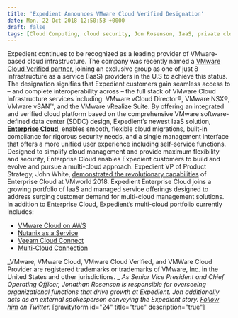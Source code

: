 ```yaml
---
title: 'Expedient Announces VMware Cloud Verified Designation'
date: Mon, 22 Oct 2018 12:50:53 +0000
draft: false
tags: [Cloud Computing, cloud security, Jon Rosenson, IaaS, private cloud, public cloud, Multi-cloud, VMware, VMware Cloud, VMware Cloud Verified, VMware Cloud Provider, Expedient Enterprise Cloud, multi-cloud management, VMware]
---
```


Expedient continues to be recognized as a leading provider of VMware-based cloud infrastructure. The company was recently named a [VMware Cloud Verified partner](https://cloud.vmware.com/providers/vmware-cloud-verified), joining an exclusive group as one of just 8 infrastructure as a service (IaaS) providers in the U.S to achieve this status. The designation signifies that Expedient customers gain seamless access to – and complete interoperability across – the full stack of VMware Cloud Infrastructure services including: VMware vCloud Director®, VMware NSX®, VMware vSAN™, and the VMware vRealize Suite. By offering an integrated and verified cloud platform based on the comprehensive VMware software-defined data center (SDDC) design, Expedient’s newest IaaS solution, [**Enterprise Cloud**](https://www.expedient.com/services/infrastructure-as-a-service/cloud/), enables smooth, flexible cloud migrations, built-in compliance for rigorous security needs, and a single management interface that offers a more unified user experience including self-service functions. Designed to simplify cloud management and provide maximum flexibility and security, Enterprise Cloud enables Expedient customers to build and evolve and pursue a multi-cloud approach. Expedient VP of Product Strategy, John White, [demonstrated the revolutionary capabilities](https://videos.vmworld.com/global/2018?q=john%2520white) of Enterprise Cloud at VMworld 2018. Expedient Enterprise Cloud joins a growing portfolio of IaaS and managed service offerings designed to address surging customer demand for multi-cloud management solutions. In addition to Enterprise Cloud, Expedient’s multi-cloud portfolio currently includes:

*   [VMware Cloud on AWS](https://www.expedient.com/vmc-on-aws/)
*   [Nutanix as a Service](https://www.expedient.com/services/infrastructure-as-a-service/cloud/nutanix-as-a-service/)
*   [Veeam Cloud Connect](https://www.expedient.com/services/managed-services/backup/veeamcloudconnect/)
*   [Multi-Cloud Connection](https://www.expedient.com/services/infrastructure-as-a-service/connectivity/multi-cloud-connection/)

_VMware, VMware Cloud, VMware Cloud Verified, and VMWare Cloud Provider are registered trademarks or trademarks of VMware, Inc. in the United States and other jurisdictions. _ _As Senior Vice President and Chief Operating Officer, Jonathan Rosenson is responsible for overseeing organizational functions that drive growth at Expedient. Jon additionally acts as an external spokesperson conveying the Expedient story. [Follow him](https://twitter.com/rosenson) on Twitter._ \[gravityform id="24" title="true" description="true"\]